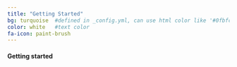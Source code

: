 ```yaml
---
title: "Getting Started"
bg: turquoise  #defined in _config.yml, can use html color like '#0fbfcf'
color: white   #text color
fa-icon: paint-brush
---
```


#### Getting started
